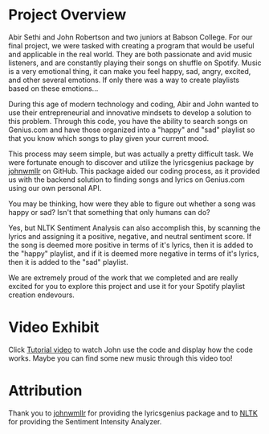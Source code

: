 # Project Overview

Abir Sethi and John Robertson and two juniors at Babson College. For our final project, we were tasked with creating a program that would be useful and applicable in the real world. They are both passionate and avid music listeners, and are constantly playing their songs on shuffle on Spotify. Music is a very emotional thing, it can make you feel happy, sad, angry, excited, and other several emotions. If only there was a way to create playlists based on these emotions...

During this age of modern technology and coding, Abir and John wanted to use their entrepreneurial and innovative mindsets to develop a solution to this problem. Through this code, you have the ability to search songs on Genius.com and have those organized into a "happy" and "sad" playlist so that you know which songs to play given your current mood. 

This process may seem simple, but was actually a pretty difficult task. We were fortunate enough to discover and utilize the lyricsgenius package by [johnwmllr](https://github.com/johnwmillr/LyricsGenius) on GitHub. This package aided our coding process, as it provided us with the backend solution to finding songs and lyrics on Genius.com using our own personal API. 

You may be thinking, how were they able to figure out whether a song was happy or sad? Isn't that something that only humans can do?

Yes, but NLTK Sentiment Analysis can also accomplish this, by scanning the lyrics and assigning it a positive, negative, and neutral sentiment score. If the song is deemed more positive in terms of it's lyrics, then it is added to the "happy" playlist, and if it is deemed more negative in terms of it's lyrics, then it is added to the "sad" playlist. 

We are extremely proud of the work that we completed and are really excited for you to explore this project and use it for your Spotify playlist creation endevours.

# Video Exhibit

Click [Tutorial video](https://drive.google.com/file/d/1RJxhp7MZN3YNnGgMEelxOWU2YdqNVvS-/view?ts=644d9632) to watch John use the code and display how the code works. Maybe you can find some new music through this video too!

# Attribution

Thank you to [johnwmllr](https://github.com/johnwmillr/LyricsGenius) for providing the lyricsgenius package and to [NLTK](https://www.nltk.org) for providing the Sentiment Intensity Analyzer.